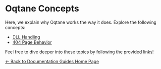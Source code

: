 
# Oqtane Concepts

Here, we explain why Oqtane works the way it does. Explore the following concepts:

* [DLL Handling](./dll-handling.md)
* [404 Page Behavior](./404-page-behavior.md)

Feel free to dive deeper into these topics by following the provided links!

[← Back to Documentation Guides Home Page](../index.md)